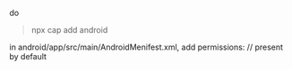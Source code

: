 do
> npx cap add android

in android/app/src/main/AndroidMenifest.xml, add permissions:
<uses-permission android:name="android.permission.INTERNET" /> // present by default

<uses-permission android:name="android.permission.WRITE_EXTERNAL_STORAGE" />
<uses-permission android:name="android.permission.READ_EXTERNAL_STORAGE" />
<uses-permission android:name="android.permission.SCHEDULE_EXACT_ALARM" />